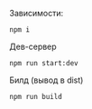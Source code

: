 Зависимости:
```
npm i
```

Дев-сервер
```
npm run start:dev
```
Билд (вывод в dist)
```
npm run build
```